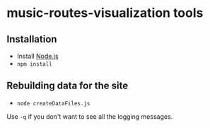 music-routes-visualization tools
================================

## Installation

* Install [Node.js](http://nodejs.org/)
* `npm install`

## Rebuilding data for the site

* `node createDataFiles.js`

Use `-q` if you don't want to see all the logging messages.
